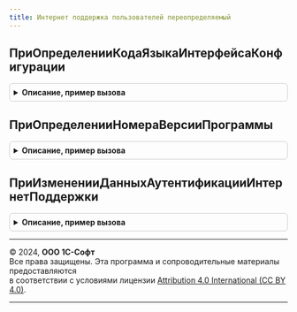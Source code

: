 ```yaml
---
title: Интернет поддержка пользователей переопределяемый
---
```



## ПриОпределенииКодаЯзыкаИнтерфейсаКонфигурации
<details style="margin: 1em 0; padding: 0.5em; border: 1px solid #ccc; border-radius: 6px;">

<summary style="font-weight: bold; cursor: pointer;">Описание, пример вызова</summary>

```bsl

// В процедуре заполняется код языка интерфейса конфигурации (Метаданные.Языки),
// который передается сервисам Интернет-поддержки.
// Код языка заполняется в формате ISO-639-1.
// Если коды языков интерфейса конфигурации определены в формате ISO-639-1,
// тогда тело метода заполнять не нужно.
//
// Параметры:
//	КодЯзыка - Строка - в параметре передается код языка, указанный в
//		Метаданные.Языки;
//	КодЯзыкаВФорматеISO639_1 - Строка - в параметре возвращается
//		код языка в формате ISO-639-1.
//
// Пример:
//	Если КодЯзыка = "rus" Тогда
//		КодЯзыкаВФорматеISO639_1 = "ru";
//	ИначеЕсли КодЯзыка = "english" Тогда
//		КодЯзыкаВФорматеISO639_1 = "en";
//	КонецЕсли;
//
//@skip-warning
Процедура ПриОпределенииКодаЯзыкаИнтерфейсаКонфигурации(КодЯзыка, КодЯзыкаВФорматеISO639_1) Экспорт
```

Пример вызова
```bsl
ИнтернетПоддержкаПользователейПереопределяемый.ПриОпределенииКодаЯзыкаИнтерфейсаКонфигурации(КодЯзыка, КодЯзыкаВФорматеISO639_1) 
```
</details>

## ПриОпределенииНомераВерсииПрограммы
<details style="margin: 1em 0; padding: 0.5em; border: 1px solid #ccc; border-radius: 6px;">

<summary style="font-weight: bold; cursor: pointer;">Описание, пример вызова</summary>

```bsl

// В процедуре необходимо указать номер версии программы, который будет
//  передаваться в сервисы Интернет-поддержки пользователей. Если номер версии
// не указан, информация будет получена из свойств метаданных конфигурации.
//
// Параметры:
//  ВерсияПрограммы - Строка - номер версии программы.
//
// Пример:
//	КомпонентыВерсии = СтроковыеФункцииКлиентСервер.РазложитьСтрокуВМассивПодстрок(ВерсияПрограммы, "/");
//	Если ВерсияПрограммы.Количество() > 0 Тогда
//		ВерсияПрограммы = КомпонентыВерсии[0];
//	КонецЕсли;
//
//@skip-warning
Процедура ПриОпределенииНомераВерсииПрограммы(ВерсияПрограммы) Экспорт
```

Пример вызова
```bsl
ИнтернетПоддержкаПользователейПереопределяемый.ПриОпределенииНомераВерсииПрограммы(ВерсияПрограммы) 
```
</details>

## ПриИзмененииДанныхАутентификацииИнтернетПоддержки
<details style="margin: 1em 0; padding: 0.5em; border: 1px solid #ccc; border-radius: 6px;">

<summary style="font-weight: bold; cursor: pointer;">Описание, пример вызова</summary>

```bsl

// Реализует обработку события сохранения в информационной базе данных
// аутентификации пользователя Интернет-поддержки - логина и пароля
// для подключения к сервисам Интернет-поддержки.
//
// Параметры:
//  ДанныеПользователя - Структура, Неопределено - структура с полями. Если в метод передано значение
//                       Неопределено, данные аутентификации были удалены.
//    * Логин - Строка - логин пользователя;
//    * Пароль - Строка - пароль пользователя;
//
//@skip-warning
Процедура ПриИзмененииДанныхАутентификацииИнтернетПоддержки(ДанныеПользователя) Экспорт
```

Пример вызова
```bsl
ИнтернетПоддержкаПользователейПереопределяемый.ПриИзмененииДанныхАутентификацииИнтернетПоддержки(ДанныеПользователя) 
```
</details>

---

© 2024, **ООО 1С-Софт**  
Все права защищены. Эта программа и сопроводительные материалы предоставляются  
в соответствии с условиями лицензии [Attribution 4.0 International (CC BY 4.0)](https://creativecommons.org/licenses/by/4.0/legalcode).

---
